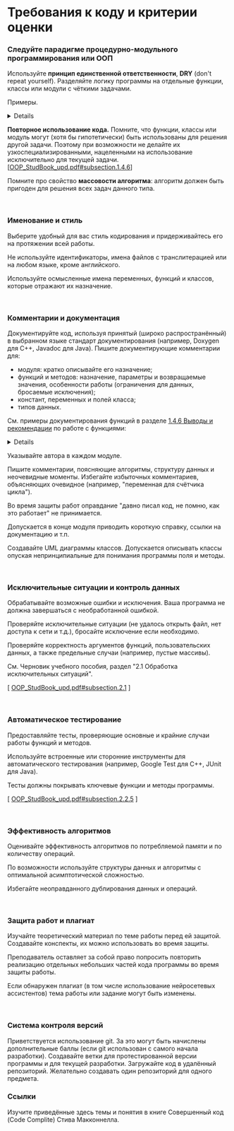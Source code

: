 # Требования к коду и критерии оценки

### Следуйте парадигме процедурно-модульного программирования или ООП
Используйте **принцип единственной ответственности**, **DRY** (don't repeat yourself).
Разделяйте логику программы на отдельные функции, классы или модули с чёткими задачами.

Примеры.
<details>

```cpp
// 1. Нарушение принципа единственной ответственности: функция делает и ввод, и обработку, и вывод
// 2. Функция получает данные не через аргументы, а через стандартный ввод cin. Её невозможно использовать, если данные в программе предполагается получать иным способом.
void calculateAndPrintBMI() {
    float weight, height;
    
    std::cout << "Введите вес (в кг): ";
    std::cin >> weight;
    
    std::cout << "Введите рост (в метрах): ";
    std::cin >> height;
    
    if (height <= 0) {
        std::cerr << "Рост должен быть больше 0." << std::endl;
        return;
    }

    float bmi = weight / (height * height);
    std::cout << "Индекс массы тела: " << bmi << std::endl;
}
```

Исправление:
```cpp
float calculateBMI(float weight, float height) {
    if (height <= 0) {
        throw std::invalid_argument("Рост должен быть больше 0.");
    }
    return weight / (height * height);
}
```
</details>

**Повторное использование кода.** Помните, что функции, классы или модуль могут (хотя бы гипотетически) быть использованы для решения другой задачи. Поэтому при возможности не делайте их узкоспециализированными, нацеленными на использование исключительно для текущей задачи.
[[OOP_StudBook_upd.pdf#subsection.1.4.6](https://raw.githubusercontent.com/VetrovSV/OOP/master/OOP_StudBook_upd.pdf#subsection.1.4.6)]

Помните про свойство **массовости алгоритма**: алгоритм должен быть пригоден для решения всех задач данного типа.

<br>

### Именование и стиль
Выберите удобный для вас стиль кодирования и придерживайтесь его на протяжении всей работы.

Не используйте идентификаторы, имена файлов с транслитерацией или на любом языке, кроме английского.

Используйте осмысленные имена переменных, функций и классов, которые отражают их назначение.

<br>

### Комментарии и документация
Документируйте код, используя принятый (широко распространённый) в выбранном языке стандарт документирования (например, Doxygen для C++, Javadoc для Java).
Пишите документирующие комментарии для:
- модуля: кратко описывайте его назначение;
- функций и методов: назначение, параметры и возвращаемые значения, особенности работы (ограничения для данных, бросаемые исключения);
- констант, переменных и полей класса;
- типов данных.

См. примеры документирования функций в разделе [1.4.6 Выводы и рекомендации](https://raw.githubusercontent.com/VetrovSV/OOP/master/OOP_StudBook_upd.pdf#subsection.1.4.6) по работе с функциями:

<details>

```cpp
// хороший пример: машинно-читаемый комментарий для
// системы документирования Doxygen:

/// вычисляет индекс массы тела по массе (m) в кг. и росту (h) в метрах
/// бросает исключение ivalid_argument если h==0
float bmi(float m, float h);



// отличный пример (машинно-читаемый комментарий для
// системы документирования Doxygen с полным описанием функции):

/// вычисляет индекс массы тела;
/// бросает исключение ivalid_argument если h==0
/// \param m масса тела в кг.
/// \param h рост в метрах
/// \return индекс массы тела
float bmi(float m, float h);
```

</details>




Указывайте автора в каждом модуле.

Пишите комментарии, поясняющие алгоритмы, структуру данных и неочевидные моменты.
Избегайте избыточных комментариев, объясняющих очевидное (например, "переменная для счётчика цикла").

Во время защиты работ оправдание "давно писал код, не помню, как это работает" не принимается.

Допускается в конце модуля приводить короткую справку, ссылки на документацию и т.п.

Создавайте UML диаграммы классов. Допускается описывать классы опуская непринципиальные для понимания программы поля и методы.  




<br>

### Исключительные ситуации и контроль данных

Обрабатывайте возможные ошибки и исключения. Ваша программа не должна завершаться с необработанной ошибкой. 

Проверяйте исключительные ситуации (не удалось открыть файл, нет доступа к сети и т.д.), бросайте исключение если необходимо.

Проверяйте корректность аргументов функций, пользовательских данных, а также предельные случаи (например, пустые массивы).

См. Черновик учебного пособия, раздел "2.1 Обработка исключительных ситуаций".

[ [OOP_StudBook_upd.pdf#subsection.2.1](https://raw.githubusercontent.com/VetrovSV/OOP/master/OOP_StudBook_upd.pdf#subsection.2.1) ]

<br>

### Автоматическое тестирование
Предоставляйте тесты, проверяющие основные и крайние случаи работы функций и методов.

Используйте встроенные или сторонние инструменты для автоматического тестирования (например, Google Test для C++, JUnit для Java).

Тесты должны покрывать ключевые функции и методы программы.

[ [OOP_StudBook_upd.pdf#subsection.2.2.5](https://raw.githubusercontent.com/VetrovSV/OOP/master/OOP_StudBook_upd.pdf#subsection.2.2.5) ]

<br>

### Эффективность алгоритмов
Оценивайте эффективность алгоритмов по потребляемой памяти и по количеству операций.

По возможности используйте структуры данных и алгоритмы с оптимальной асимптотической сложностью.

Избегайте неоправданного дублирования данных и операций.


<br>

### Защита работ и плагиат
Изучайте теоретический материал по теме работы перед ей защитой. Создавайте конспекты, их можно использовать во время защиты.

Преподаватель оставляет за собой право попросить повторить реализацию отдельных небольших частей кода программы во время защиты работы. 

Если обнаружен плагиат (в том числе использование нейросетевых ассистентов) тема работы или задание могут быть изменены.  


<br>


### Система контроля версий
Приветствуется использование git. За это могут быть начислены дополнительные баллы (если git использован с самого начала разработки).
Создавайте ветки для протестированной версии программы и для текущей разработки. Загружайте код в удалённый репозиторий.
Желательно создавать один репозиторий для одного предмета.



### Ссылки
Изучите приведённые здесь темы и понятия в книге Совершенный код (Code Complite) Стива Макконнелла.
